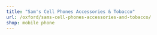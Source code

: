 ```yaml
---
title: "Sam's Cell Phones Accessories & Tobacco"
url: /oxford/sams-cell-phones-accessories-and-tobacco/
shop: mobile phone
---
```

